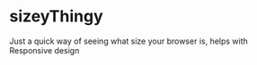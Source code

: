 sizeyThingy
===========

Just a quick way of seeing what size your browser is, helps with Responsive design